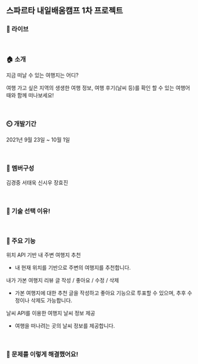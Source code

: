 ## 스파르타 내일배움캠프 1차 프로젝트

### 🔗 라이브

<br>

### 🏠 소개
지금 떠날 수 있는 여행지는 어디?

여행 가고 싶은 지역의 생생한 여행 정보, 여행 후기(날씨 등)를 확인 할 수 있는 여행어때와 함께 떠나보세요!

<br>

### ⏲️ 개발기간
2021년 9월 23일 ~ 10월 1일

<br>

### 🧙 멤버구성
김경중
서태욱
신시우
장효진

<br>

### 📌 기술 선택 이유!

<br>

### 📌 주요 기능
위치 API 기반 내 주변 여행지 추천
- 내 현재 위치를 기반으로 주변의 여행지를 추천합니다.

내가 가본 여행지 리뷰 글 작성 / 좋아요 / 수정 / 삭제
- 가본 여행지에 대한 추천 글을 작성하고 좋아요 기능으로 투표할 수 있으며, 추후 수정이나 삭제도 가능합니다.

날씨 API를 이용한 여행지 날씨 정보 제공
- 여행을 떠나려는 곳의 날씨 정보를 제공합니다.

<br>

### 📌 문제를 이렇게 해결했어요!
